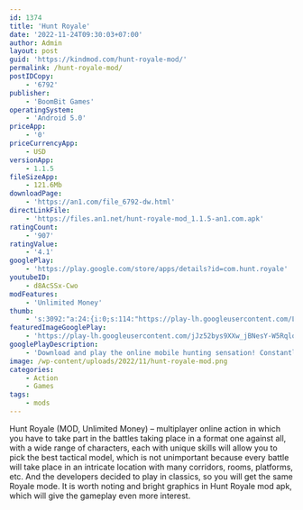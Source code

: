 ```yaml
---
id: 1374
title: 'Hunt Royale'
date: '2022-11-24T09:30:03+07:00'
author: Admin
layout: post
guid: 'https://kindmod.com/hunt-royale-mod/'
permalink: /hunt-royale-mod/
postIDCopy:
    - '6792'
publisher:
    - 'BoomBit Games'
operatingSystem:
    - 'Android 5.0'
priceApp:
    - '0'
priceCurrencyApp:
    - USD
versionApp:
    - 1.1.5
fileSizeApp:
    - 121.6Mb
downloadPage:
    - 'https://an1.com/file_6792-dw.html'
directLinkFile:
    - 'https://files.an1.net/hunt-royale-mod_1.1.5-an1.com.apk'
ratingCount:
    - '907'
ratingValue:
    - '4.1'
googlePlay:
    - 'https://play.google.com/store/apps/details?id=com.hunt.royale'
youtubeID:
    - d8AcSSx-Cwo
modFeatures:
    - 'Unlimited Money'
thumb:
    - 's:3092:"a:24:{i:0;s:114:"https://play-lh.googleusercontent.com/LbJjzd2FYNcZAdsjxOeEP6bk6qqd_pBkUZSHqnaIQ3kCun255SwN9XTPEkUF6WRAWw=w526-h296";i:1;s:114:"https://play-lh.googleusercontent.com/sfeSrJY2v5a-3Ad_3-u0vvNSp7F3OWsxwu25SGMTEMjA0RTSplbiubEsvgvN56tDhw=w526-h296";i:2;s:115:"https://play-lh.googleusercontent.com/15DMzCDzgoNnJcUhF4NquUp40vY7LkLp9jy1Z1UYl7e0VcxF3n-4HTmCZXYqb3OxmA0=w526-h296";i:3;s:115:"https://play-lh.googleusercontent.com/MIZy5JjYKCuBCbNsxLhuu8f4j-j-NZHe1gTmOvr7493sl0yUjy8OQowNnndMuWENzyI=w526-h296";i:4;s:115:"https://play-lh.googleusercontent.com/fpgKA73ylGApogmJqVRnQedm2Yq9D_uKX07NkMrCpR_fnToRh5WXmF_dIeGIycpKWh4=w526-h296";i:5;s:115:"https://play-lh.googleusercontent.com/4v2sluS6HnMu_6Q0CnoXE6Ig76WvV1aOnzTTzuEbxwgsVxyqKanw3p8nLP31R4OqrlU=w526-h296";i:6;s:115:"https://play-lh.googleusercontent.com/qGYvGV6Hb52Gz1JkMkJwhfFcbZIAUpsI_OFJVvHfllBKyOg2mBLtPjHxOvpD4Vb-RmQ=w526-h296";i:7;s:116:"https://play-lh.googleusercontent.com/s1M3lk89ksgdyXfPnTt8L633cAiOSUv-JPoLBoNolkDKMjOs3hPQ-5EHystjfwTg_2r3=w526-h296";i:8;s:115:"https://play-lh.googleusercontent.com/n6rS7pbG5-Xwxa0Evpa2nAuFIZ9WqD6sW-H8niN01-e92XgsNdUdp49JRyswpUtjpXQ=w526-h296";i:9;s:114:"https://play-lh.googleusercontent.com/hwppdUzuI6Vpu9gjsB2bjhaJCRtwBEYrIOo16nzoBAO7hHSkNNDFF6S_Xq6DiSImtw=w526-h296";i:10;s:115:"https://play-lh.googleusercontent.com/VWX9NVT9ojH7o-8UoaMZgDxxzYu-D-y9wyFU-uzzxCgwQaLJAAsS0oHNqPBt5GRIscM=w526-h296";i:11;s:114:"https://play-lh.googleusercontent.com/ju0fAAm5w0C6MeVxyDvjE8Ub9F8-5vUMrKUKzJXcj_XrRHQYbjYc8uKS7YbrZTd0Mg=w526-h296";i:12;s:116:"https://play-lh.googleusercontent.com/niE0NICSdxcCwNO5MYvT0GZ2SQrbXnpBO53-xj6ujcLtAo0kPUX0QATi0nL8FSu9sOG1=w526-h296";i:13;s:114:"https://play-lh.googleusercontent.com/acA_X0r3NFHs8MW8Pvc0X5pGqjpHzfQ86QLXAoszgK0MGli4fJSYDjILDDL_xdAmyw=w526-h296";i:14;s:114:"https://play-lh.googleusercontent.com/GaymyuxMMDWk57xJiwBlQxASYsqdxpwjrAqYRdzClq3MI0euYOWP5jjPJZ9O5K73wQ=w526-h296";i:15;s:116:"https://play-lh.googleusercontent.com/waR3fvuu-DgeOmtvEqhoWfealQy198nX_O_7UYa7sH4VsQtF3DHM_lGcb2pHNJUKsfBS=w526-h296";i:16;s:116:"https://play-lh.googleusercontent.com/ItAMd89DYiLomwk1M2IPRDl3JR2bp3kWH7ET0RnTCY-ZnwgyXU2rVbS4Inrw_qEeNhDP=w526-h296";i:17;s:115:"https://play-lh.googleusercontent.com/2dmH3bzt87iD-e4eB32wKLOwAYajZCRRJx2IzoTT8KaQV_Xa974WG8WaqMP_NR9FQt8=w526-h296";i:18;s:114:"https://play-lh.googleusercontent.com/sIgmQoJG6GaRJLf4O0wZ-4p_eQG5QK1SpCVOX2TqnBVaYg_9jpf_nqQ2E_M7iSPoPw=w526-h296";i:19;s:116:"https://play-lh.googleusercontent.com/fvMbLOYNMNw0N-EZKetnk9nIwkCeN6IivAS5za-IuegFDifvPogjOfne7hv8BSBMLacD=w526-h296";i:20;s:115:"https://play-lh.googleusercontent.com/CLGpfef3L4eTopbfT6dUWd7bD5_GcHTXU5QgkqQKg-wMtzbH3gmvwpIoW89GzI9Ql_4=w526-h296";i:21;s:116:"https://play-lh.googleusercontent.com/LJAV6XYhyzJ51UvVZFjf1jFYfEZzhGVZoObS-s6XJFmjhfy3YhpbMI94z5zDV7sp4q73=w526-h296";i:22;s:115:"https://play-lh.googleusercontent.com/Fx1sOAoa1l_n-0ZHc0v_ZJvbssMrbWF7Yo2seTBpQZDjuuQ4_O5gut3qRZI7Np8H-S8=w526-h296";i:23;s:115:"https://play-lh.googleusercontent.com/-VF7VaetHyWVP4LC5iS8LeCU7LGjQ6RzMMnO6IOvAkbE1AA-rHvLD5KTwNqMVbPxzZw=w526-h296";}";'
featuredImageGooglePlay:
    - 'https://play-lh.googleusercontent.com/jJz52bys9XXw_jBNesY-W5RqlozEllLd6RFeq1UCCfpbRsP27svlg_7CHEJ6bKwDVfo'
googlePlayDescription:
    - 'Download and play the online mobile hunting sensation! Constantly updated epic experience that puts players into engaging arenas to battle & hunt powerful monsters in a competition against each other. Choose one of a plethora of completely different characters, learn their skills, earn XP, unlock new abilities and dominate on the battleground!- 50+ characters to unlock and level up!.- 5 different game modes, PvE and PvP.'
image: /wp-content/uploads/2022/11/hunt-royale-mod.png
categories:
    - Action
    - Games
tags:
    - mods
---
```


Hunt Royale (MOD, Unlimited Money) – multiplayer online action in which you have to take part in the battles taking place in a format one against all, with a wide range of characters, each with unique skills will allow you to pick the best tactical model, which is not unimportant because every battle will take place in an intricate location with many corridors, rooms, platforms, etc. And the developers decided to play in classics, so you will get the same Royale mode. It is worth noting and bright graphics in Hunt Royale mod apk, which will give the gameplay even more interest.